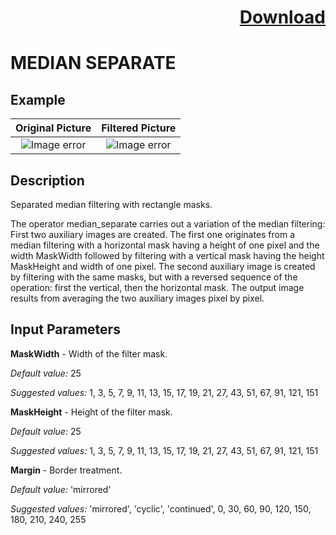 # <p align="right"><a class="github-button" aria-label="Download ntkme/github-buttons on GitHub" href="https://github.com/Balluff-BVS/halconscripts/raw/master/Filters/Smoothing/Median/median_filters.zip" data-icon="octicon-cloud-download">Download</a></p>


MEDIAN SEPARATE
==========

## Example

Original Picture             | Filtered Picture
:-------------------------:|:-------------------------:
![Image error](https://github.com/Balluff-BVS/halconscripts/blob/master/Filters/Smoothing/Median/MedianSeparate/original.png?raw=true)  |  ![Image error](https://github.com/Balluff-BVS/halconscripts/blob/master/Filters/Smoothing/Median/MedianSeparate/median_separate.png?raw=true)

Description
----------

Separated median filtering with rectangle masks.

The operator median_separate carries out a variation of the median filtering: First two auxiliary images are created. The first one originates from a median filtering with a horizontal mask having a height of one pixel and the width MaskWidth followed by filtering with a vertical mask having the height MaskHeight and width of one pixel. The second auxiliary image is created by filtering with the same masks, but with a reversed sequence of the operation: first the vertical, then the horizontal mask. The output image results from averaging the two auxiliary images pixel by pixel.

Input Parameters
----------

**MaskWidth** - Width of the filter mask.

*Default value:* 25

*Suggested values:* 1, 3, 5, 7, 9, 11, 13, 15, 17, 19, 21, 27, 43, 51, 67, 91, 121, 151

**MaskHeight** - Height of the filter mask.

*Default value:* 25

*Suggested values:* 1, 3, 5, 7, 9, 11, 13, 15, 17, 19, 21, 27, 43, 51, 67, 91, 121, 151

**Margin** - Border treatment.

*Default value:* 'mirrored'

*Suggested values:* 'mirrored', 'cyclic', 'continued', 0, 30, 60, 90, 120, 150, 180, 210, 240, 255

